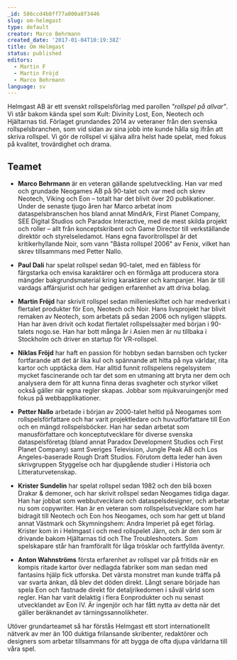 ```yaml
---
_id: 586ccd4b8ff77a000a8f3446
slug: om-helmgast
type: default
creator: Marco Behrmann
created_date: '2017-01-04T10:19:38Z'
title: Om Helmgast
status: published
editors:
  - Martin F
  - Martin Fröjd
  - Marco Behrmann
language: sv
---
```

Helmgast AB är ett svenskt rollspelsförlag med parollen *"rollspel på allvar"*. Vi står bakom kända spel som Kult: Divinity Lost, Eon, Neotech och Hjältarnas tid. Förlaget grundandes 2014 av veteraner från den svenska rollspelsbranchen, som vid sidan av sina jobb inte kunde hålla sig ifrån att skriva rollspel. Vi gör de rollspel vi själva allra helst hade spelat, med fokus på kvalitet, trovärdighet och drama.

## Teamet

* **Marco Behrmann** är en veteran gällande spelutveckling. Han var med och grundade Neogames AB på 90-talet och var med och skrev Neotech, Viking och Eon – totalt har det blivit över 20 publikationer. Under de senaste tjugo åren har Marco arbetat inom dataspelsbranschen hos bland annat MindArk, First Planet Company, SEE Digital Studios och Paradox Interactive, med de mest skilda projekt och roller – allt från konceptskribent och Game Director till verkställande direktör och styrelseledamot. Hans egna favoritrollspel är det kritikerhyllande Noir, som vann "Bästa rollspel 2006" av Fenix, vilket han skrev tillsammans med Petter Nallo.

* **Paul Dali** har spelat rollspel sedan 90-talet, med en fäbless för färgstarka och envisa karaktärer och en förmåga att producera stora mängder bakgrundsmaterial kring karaktärer och kampanjer. Han är till vardags affärsjurist och har gedigen erfarenhet av att driva bolag.

* **Martin Fröjd** har skrivit rollspel sedan millenieskiftet och har medverkat i flertalet produkter för Eon, Neotech och Noir. Hans livsprojekt har blivit remaken av Neotech, som arbetats på sedan 2006 och nyligen släppts. Han har även drivit och kodat flertalet rollspelssajter med början i 90-talets nogo.se. Han har bott många år i Asien men är nu tillbaka i Stockholm och driver en startup för VR-rollspel.

* **Niklas Fröjd** har haft en passion för hobbyn sedan barnsben och tycker fortfarande att det är lika kul och spännande att hitta på nya världar, rita kartor och upptäcka dem. Har alltid funnit rollspelens regelsystem mycket fascinerande och tar det som en utmaning att bryta ner dem och analysera dem för att kunna finna deras svagheter och styrkor vilket också gäller när egna regler skapas. Jobbar som mjukvaruingenjör med fokus på webbapplikationer.

* **Petter Nallo** arbetade i början av 2000-talet heltid på Neogames som rollspelsförfattare och har varit projektledare och huvudförfattare till Eon och en mängd rollspelsböcker. Han har sedan arbetat som manusförfattare och konceptutvecklare för diverse svenska dataspelsföretag (bland annat Paradox Development Studios och First Planet Company) samt Sveriges Television, Jungle Peak AB och Los Angeles-baserade Rough Draft Studios. Förutom detta leder han även skrivgruppen Styggelse och har djupgående studier i Historia och Litteraturvetenskap.

* **Krister Sundelin** har spelat rollspel sedan 1982 och den blå boxen Drakar & demoner, och har skrivit rollspel sedan Neogames tidiga dagar. Han har jobbat som webbutvecklare och dataspelsdesigner, och arbetar nu som copywriter. Han är en veteran som rollspelsutvecklare som har bidragit till Neotech och Eon hos Neogames, och som har gett ut bland annat Västmark och Skymningshem: Andra Imperiet på eget förlag. Krister kom in i Helmgast i och med rollspelet Järn, och är den som är drivande bakom Hjältarnas tid och The Troubleshooters. Som spelskapare står han framförallt för låga trösklar och fartfyllda äventyr.

* **Anton Wahnströms** första erfarenhet av rollspel var på fritids när en kompis ritade kartor över nedlagda fabriker som man sedan med fantasins hjälp fick utforska. Det värsta monstret man kunde träffa på var svarta änkan, då blev det döden direkt. Långt senare började han spela Eon och fastnade direkt för detaljrikedomen i såväl värld som regler. Han har varit delaktig i flera Eonprodukter och nu senast utvecklandet av Eon IV. Är ingenjör och har fått nytta av detta när det gäller beräknandet av tärningssannolikheter.

Utöver grundarteamet så har förstås Helmgast ett stort internationellt nätverk av mer än 100 duktiga frilansande skribenter, redaktörer och designers som arbetar tillsammans för att bygga de ofta djupa världarna till våra spel.